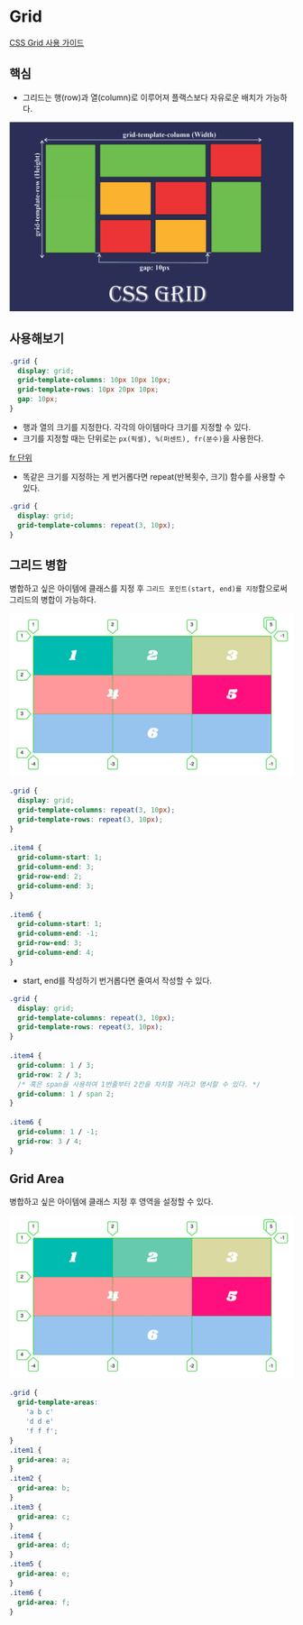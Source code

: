 # Grid

[CSS Grid 사용 가이드](https://yamoo9.gitbook.io/css-grid/css-grid-guide)

## 핵심

- 그리드는 행(row)과 열(column)로 이루어져 플랙스보다 자유로운 배치가 가능하다.

![](./img/grid-01.png)

## 사용해보기

```css
.grid {
  display: grid;
  grid-template-columns: 10px 10px 10px;
  grid-template-rows: 10px 20px 10px;
  gap: 10px;
}
```

- 행과 열의 크기를 지정한다. 각각의 아이템마다 크기를 지정할 수 있다.
- 크기를 지정할 때는 단위로는 `px(픽셀), %(퍼센트), fr(분수)`을 사용한다.

[fr 단위](https://blog.sonim1.com/198)

- 똑같은 크기를 지정하는 게 번거롭다면 repeat(반복횟수, 크기) 함수를 사용할 수 있다.

```css
.grid {
  display: grid;
  grid-template-columns: repeat(3, 10px);
}
```

## 그리드 병합

병합하고 싶은 아이템에 클래스를 지정 후 `그리드 포인트(start, end)를 지정`함으로써 그리드의 병합이 가능하다.

![](./img/grid-02.png)

```css
.grid {
  display: grid;
  grid-template-columns: repeat(3, 10px);
  grid-template-rows: repeat(3, 10px);
}

.item4 {
  grid-column-start: 1;
  grid-column-end: 3;
  grid-row-end: 2;
  grid-column-end: 3;
}

.item6 {
  grid-column-start: 1;
  grid-column-end: -1;
  grid-row-end: 3;
  grid-column-end: 4;
}
```

- start, end를 작성하기 번거롭다면 줄여서 작성할 수 있다.

```css
.grid {
  display: grid;
  grid-template-columns: repeat(3, 10px);
  grid-template-rows: repeat(3, 10px);
}

.item4 {
  grid-column: 1 / 3;
  grid-row: 2 / 3;
  /* 혹은 span을 사용하여 1번줄부터 2칸을 차치할 거라고 명시할 수 있다. */
  grid-column: 1 / span 2;
}

.item6 {
  grid-column: 1 / -1;
  grid-row: 3 / 4;
}
```

## Grid Area

병합하고 싶은 아이템에 클래스 지정 후 영역을 설정할 수 있다.

![](./img/grid-02.png)

```css
.grid {
  grid-template-areas:
    'a b c'
    'd d e'
    'f f f';
}
.item1 {
  grid-area: a;
}
.item2 {
  grid-area: b;
}
.item3 {
  grid-area: c;
}
.item4 {
  grid-area: d;
}
.item5 {
  grid-area: e;
}
.item6 {
  grid-area: f;
}
```
